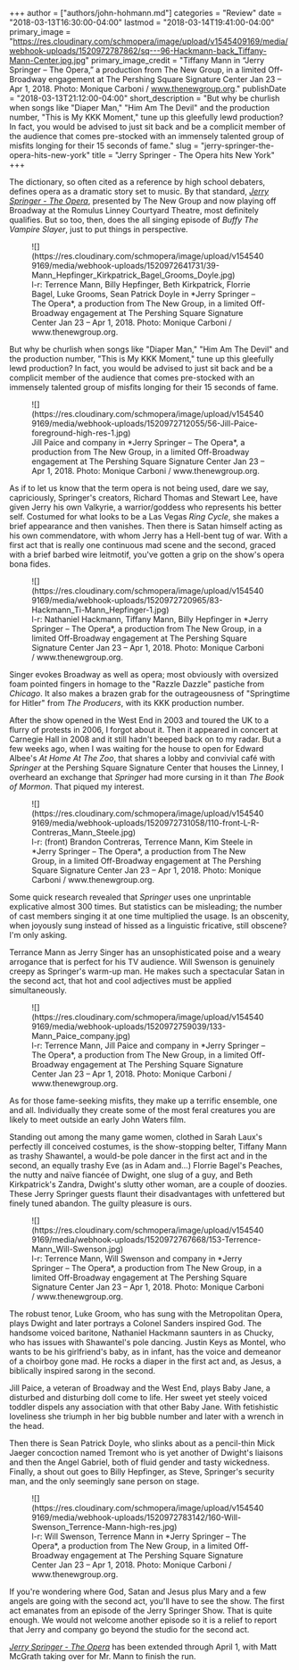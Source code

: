 +++
author = ["authors/john-hohmann.md"]
categories = "Review"
date = "2018-03-13T16:30:00-04:00"
lastmod = "2018-03-14T19:41:00-04:00"
primary_image = "https://res.cloudinary.com/schmopera/image/upload/v1545409169/media/webhook-uploads/1520972787862/sq---96-Hackmann-back_Tiffany-Mann-Center.jpg.jpg"
primary_image_credit = "Tiffany Mann in “Jerry Springer – The Opera,” a production from The New Group, in a limited Off-Broadway engagement at The Pershing Square Signature Center Jan 23 – Apr 1, 2018. Photo: Monique Carboni / www.thenewgroup.org."
publishDate = "2018-03-13T21:12:00-04:00"
short_description = "But why be churlish when songs like &quot;Diaper Man,&quot; &quot;Him Am The Devil&quot; and the production number, &quot;This is My KKK Moment,&quot; tune up this gleefully lewd production? In fact, you would be advised to just sit back and be a complicit member of the audience that comes pre-stocked with an immensely talented group of misfits longing for their 15 seconds of fame."
slug = "jerry-springer-the-opera-hits-new-york"
title = "Jerry Springer - The Opera hits New York"
+++

The dictionary, so often cited as a reference by high school debaters, defines opera as a dramatic story set to music. By that standard, [*Jerry Springer - The Opera*](https://www.thenewgroup.org/jerryspringertheopera.html), presented by The New Group and now playing off Broadway at the Romulus Linney Courtyard Theatre, most definitely qualifies. But so too, then, does the all singing episode of *Buffy The Vampire Slayer*, just to put things in perspective. 

<figure data-type="image">
![](https://res.cloudinary.com/schmopera/image/upload/v1545409169/media/webhook-uploads/1520972641731/39-Mann_Hepfinger_Kirkpatrick_Bagel_Grooms_Doyle.jpg)
<figcaption>l-r: Terrence Mann, Billy Hepfinger, Beth Kirkpatrick, Florrie Bagel, Luke Grooms, Sean Patrick Doyle in *Jerry Springer – The Opera*, a production from The New Group, in a limited Off-Broadway engagement at The Pershing Square Signature Center Jan 23 – Apr 1, 2018. Photo: Monique Carboni / www.thenewgroup.org.</figcaption>
</figure>

But why be churlish when songs like "Diaper Man," "Him Am The Devil" and the production number, "This is My KKK Moment," tune up this gleefully lewd production? In fact, you would be advised to just sit back and be a complicit member of the audience that comes pre-stocked with an immensely talented group of misfits longing for their 15 seconds of fame.

<figure data-type="image">![](https://res.cloudinary.com/schmopera/image/upload/v1545409169/media/webhook-uploads/1520972712055/56-Jill-Paice-foreground-high-res-1.jpg)
<figcaption>Jill Paice and company in *Jerry Springer – The Opera*, a production from The New Group, in a limited Off-Broadway engagement at The Pershing Square Signature Center Jan 23 – Apr 1, 2018. Photo: Monique Carboni / www.thenewgroup.org.</figcaption>
</figure>

As if to let us know that the term opera is not being used, dare we say, capriciously, Springer's creators, Richard Thomas and Stewart Lee, have given Jerry his own Valkyrie, a warrior/goddess who represents his better self. Costumed for what looks to be a Las Vegas *Ring Cycle*, she makes a brief appearance and then vanishes. Then there is Satan himself acting as his own commendatore, with whom Jerry has a Hell-bent tug of war. With a first act that is really one continuous mad scene and the second, graced with a brief barbed wire leitmotif, you've gotten a grip on the show's opera bona fides. 

<figure data-type="image">
![](https://res.cloudinary.com/schmopera/image/upload/v1545409169/media/webhook-uploads/1520972720965/83-Hackmann_Ti-Mann_Hepfinger-1.jpg)
<figcaption>l-r: Nathaniel Hackmann, Tiffany Mann, Billy Hepfinger in *Jerry Springer – The Opera*, a production from The New Group, in a limited Off-Broadway engagement at The Pershing Square Signature Center Jan 23 – Apr 1, 2018. Photo: Monique Carboni / www.thenewgroup.org.</figcaption>
</figure>

Singer evokes Broadway as well as opera; most obviously with oversized foam pointed fingers in homage to the "Razzle Dazzle" pastiche from *Chicago*. It also makes a brazen grab for the outrageousness of "Springtime for Hitler" from *The Producers*, with its KKK production number. 

After the show opened in the West End in 2003 and toured the UK to a flurry of protests in 2006, I forgot about it. Then it appeared in concert at Carnegie Hall in 2008 and it still hadn't beeped back on to my radar. But a few weeks ago, when I was waiting for the house to open for Edward Albee's *At Home At The Zoo*, that shares a lobby and convivial café with *Springer* at the Pershing Square Signature Center that houses the Linney, I overheard an exchange that *Springer* had more cursing in it than *The Book of Mormon*. That piqued my interest. 

<figure data-type="image">
![](https://res.cloudinary.com/schmopera/image/upload/v1545409169/media/webhook-uploads/1520972731058/110-front-L-R-Contreras_Mann_Steele.jpg)
<figcaption>l-r: (front) Brandon Contreras, Terrence Mann, Kim Steele in *Jerry Springer – The Opera*, a production from The New Group, in a limited Off-Broadway engagement at The Pershing Square Signature Center Jan 23 – Apr 1, 2018. Photo: Monique Carboni / www.thenewgroup.org.</figcaption>
</figure>

Some quick research revealed that *Springer* uses one unprintable explicative almost 300 times. But statistics can be misleading; the number of cast members singing it at one time multiplied the usage. Is an obscenity, when joyously sung instead of hissed as a linguistic fricative, still obscene? I'm only asking.

Terrance Mann as Jerry Singer has an unsophisticated poise and a weary arrogance that is perfect for his TV audience. Will Swenson is genuinely creepy as Springer's warm-up man. He makes such a spectacular Satan in the second act, that hot and cool adjectives must be applied simultaneously. 

<figure data-type="image">
![](https://res.cloudinary.com/schmopera/image/upload/v1545409169/media/webhook-uploads/1520972759039/133-Mann_Paice_company.jpg)
<figcaption>l-r: Terrence Mann, Jill Paice and company in *Jerry Springer – The Opera*, a production from The New Group, in a limited Off-Broadway engagement at The Pershing Square Signature Center Jan 23 – Apr 1, 2018. Photo: Monique Carboni / www.thenewgroup.org.</figcaption>
</figure>

As for those fame-seeking misfits, they make up a terrific ensemble, one and all. Individually they create some of the most feral creatures you are likely to meet outside an early John Waters film.

Standing out among the many game women, clothed in Sarah Laux's perfectly ill conceived costumes, is the show-stopping belter, Tiffany Mann as trashy Shawantel, a would-be pole dancer in the first act and in the second, an equally trashy Eve (as in Adam and…) Florrie Bagel's Peaches, the nutty and naïve fiancée of Dwight, one slug of a guy, and Beth Kirkpatrick's Zandra, Dwight's slutty other woman, are a couple of doozies. These Jerry Springer guests flaunt their disadvantages with unfettered but finely tuned abandon. The guilty pleasure is ours.

<figure data-type="image">
![](https://res.cloudinary.com/schmopera/image/upload/v1545409169/media/webhook-uploads/1520972767668/153-Terrence-Mann_Will-Swenson.jpg)
<figcaption>l-r: Terrence Mann, Will Swenson and company in *Jerry Springer – The Opera*, a production from The New Group, in a limited Off-Broadway engagement at The Pershing Square Signature Center Jan 23 – Apr 1, 2018. Photo: Monique Carboni / www.thenewgroup.org.</figcaption>
</figure>

The robust tenor, Luke Groom, who has sung with the Metropolitan Opera, plays Dwight and later portrays a Colonel Sanders inspired God. The handsome voiced baritone, Nathaniel Hackmann saunters in as Chucky, who has issues with Shawantel's pole dancing. Justin Keys as Montel, who wants to be his girlfriend's baby, as in infant, has the voice and demeanor of a choirboy gone mad. He rocks a diaper in the first act and, as Jesus, a biblically inspired sarong in the second.

Jill Paice, a veteran of Broadway and the West End, plays Baby Jane, a disturbed and disturbing doll come to life. Her sweet yet steely voiced toddler dispels any association with that other Baby Jane. With fetishistic loveliness she triumph in her big bubble number and later with a wrench in the head.  

Then there is Sean Patrick Doyle, who slinks about as a pencil-thin Mick Jaeger concoction named Tremont who is yet another of Dwight's liaisons and then the Angel Gabriel, both of fluid gender and tasty wickedness. Finally, a shout out goes to Billy Hepfinger, as Steve, Springer's security man, and the only seemingly sane person on stage.   

<figure data-type="image">
![](https://res.cloudinary.com/schmopera/image/upload/v1545409169/media/webhook-uploads/1520972783142/160-Will-Swenson_Terrence-Mann-high-res.jpg)
<figcaption>l-r: Will Swenson, Terrence Mann in *Jerry Springer – The Opera*, a production from The New Group, in a limited Off-Broadway engagement at The Pershing Square Signature Center Jan 23 – Apr 1, 2018. Photo: Monique Carboni / www.thenewgroup.org.</figcaption>
</figure>

If you're wondering where God, Satan and Jesus plus Mary and a few angels are going with the second act, you'll have to see the show. The first act emanates from an episode of the Jerry Springer Show. That is quite enough. We would not welcome another episode so it is a relief to report that Jerry and company go beyond the studio for the second act. 

[*Jerry Springer - The Opera*](https://www.thenewgroup.org/jerryspringertheopera.html) has been extended through April 1, with Matt McGrath taking over for Mr. Mann to finish the run.
